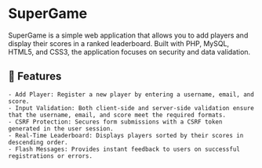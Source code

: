 # SuperGame

SuperGame is a simple web application that allows you to add players and display their scores in a ranked leaderboard. Built with PHP, MySQL, HTML5, and CSS3, the application focuses on security and data validation.

## 🚀 Features

    - Add Player: Register a new player by entering a username, email, and score.
    - Input Validation: Both client-side and server-side validation ensure that the username, email, and score meet the required formats.
    - CSRF Protection: Secures form submissions with a CSRF token generated in the user session.
    - Real-Time Leaderboard: Displays players sorted by their scores in descending order.
    - Flash Messages: Provides instant feedback to users on successful registrations or errors.
